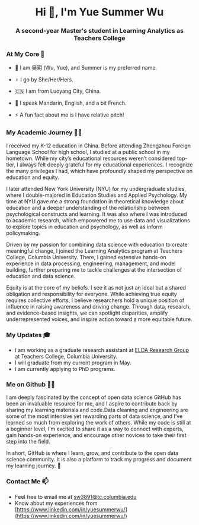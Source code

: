 <h1 align="center">Hi 👋, I'm Yue Summer Wu</h1>
<h3 align="center">A second-year Master's student in Learning Analytics as Teachers College</h3>

<h3 align="left">At My Core 👧 </h3>

- 📛 I am 吴玥 (Wu, Yue), and Summer is my preferred name.

- ♀️ I go by She/Her/Hers.
  
- 🇨🇳 I am from Luoyang City, China.

- 🙊 I speak Mandarin, English, and a bit French.

- ⚡ A fun fact about me is I have relative pitch!

<h3 align="left">My Academic Journey 🕵️‍♀️ </h3> 

I received my K-12 education in China. Before attending Zhengzhou Foreign Language School for high school, I studied at a public school in my hometown. While my city’s educational resources weren’t considered top-tier, I always felt deeply grateful for my educational experiences. I recognize the many privileges I had, which have profoundly shaped my perspective on education and equity.

I later attended New York University (NYU) for my undergraduate studies, where I double-majored in Education Studies and Applied Psychology. My time at NYU gave me a strong foundation in theoretical knowledge about education and a deeper understanding of the relationship between psychological constructs and learning. It was also where I was introduced to academic research, which empowered me to use data and visualizations to explore topics in education and psychology, as well as inform policymaking.

Driven by my passion for combining data science with education to create meaningful change, I joined the Learning Analytics program at Teachers College, Columbia University. There, I gained extensive hands-on experience in data processing, engineering, management, and model building, further preparing me to tackle challenges at the intersection of education and data science. 

Equity is at the core of my beliefs. I see it as not just an ideal but a shared obligation and responsibility for everyone. While achieving true equity requires collective efforts, I believe researchers hold a unique position of influence in raising awareness and driving change. Through data, research, and evidence-based insights, we can spotlight disparities, amplify underrepresented voices, and inspire action toward a more equitable future.

<h3 align="left">My Updates 🎓</h3>

- I am working as a graduate research assistant at [ELDA Research Group](https://www.tc.columbia.edu/elda/) at Teachers College, Columbia University. 
- I will graduate from my current program in May.
- I am currently applying to PhD programs.

<h3 align="left">Me on Github 👩‍💻</h3>

I am deeply fascinated by the concept of open data science GitHub has been an invaluable resource for me, and I aspire to contribute back by sharing my learning materials and code.Data cleaning and engineering are some of the most intensive yet rewarding parts of data science, and I’ve learned so much from exploring the work of others. While my code is still at a beginner level, I’m excited to share it as a way to connect with experts, gain hands-on experience, and encourage other novices to take their first step into the field.

In short, GitHub is where I learn, grow, and contribute to the open data science community. It is also a platform to track my progress and document my learning journey. 🌟

<h3 align="left">Contact Me 📫 </h3>

- Feel free to email me at sw3891@tc.columbia.edu
- Know about my experiences from [https://www.linkedin.com/in/yuesummerwu/](https://www.linkedin.com/in/yuesummerwu/)

